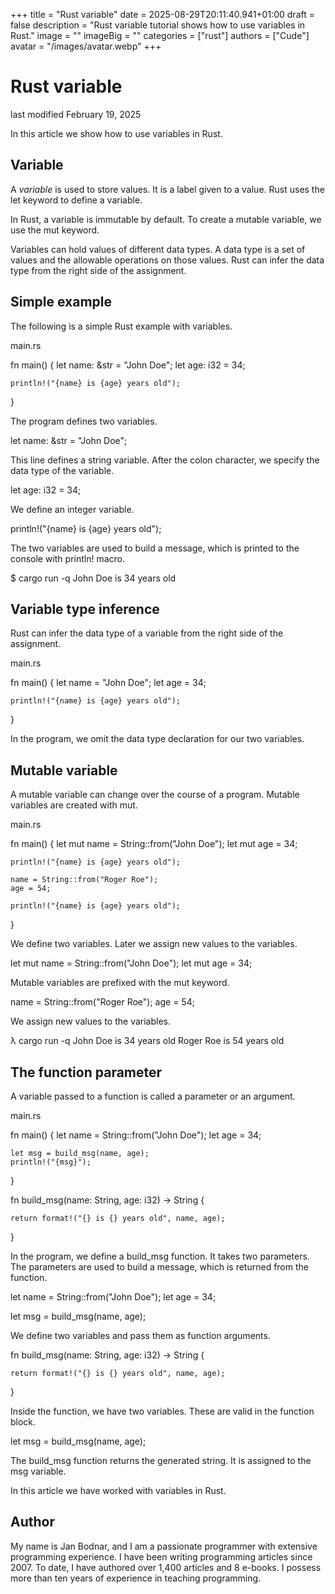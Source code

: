 +++
title = "Rust variable"
date = 2025-08-29T20:11:40.941+01:00
draft = false
description = "Rust variable tutorial shows how to use variables in Rust."
image = ""
imageBig = ""
categories = ["rust"]
authors = ["Cude"]
avatar = "/images/avatar.webp"
+++

# Rust variable

last modified February 19, 2025

In this article we show how to use variables in Rust.

## Variable

A *variable* is used to store values. It is a label given to a value.
Rust uses the let keyword to define a variable.

In Rust, a variable is immutable by default. To create a mutable variable, 
we use the mut keyword.

Variables can hold values of different data types. A data type is a set of
values and the allowable operations on those values. Rust can infer
the data type from the right side of the assignment.

## Simple example

The following is a simple Rust example with variables.

main.rs
  

fn main() {
    let name: &amp;str = "John Doe";
    let age: i32 = 34;
 
    println!("{name} is {age} years old");
}

The program defines two variables.

let name: &amp;str = "John Doe";

This line defines a string variable. After the colon character, we specify the 
data type of the variable.

let age: i32 = 34;

We define an integer variable.

println!("{name} is {age} years old");

The two variables are used to build a message, which is printed to the console 
with println! macro.

$ cargo run -q
John Doe is 34 years old

## Variable type inference

Rust can infer the data type of a variable from the right side of the
assignment.

main.rs
  

fn main() {
    let name = "John Doe";
    let age = 34;

    println!("{name} is {age} years old");
}

In the program, we omit the data type declaration for our two variables.

## Mutable variable

A mutable variable can change over the course of a program. Mutable variables are 
created with mut.

main.rs
  

fn main() {
    let mut name = String::from("John Doe");
    let mut age = 34;

    println!("{name} is {age} years old");

    name = String::from("Roger Roe");
    age = 54;

    println!("{name} is {age} years old");
}

We define two variables. Later we assign new values to the variables.

let mut name = String::from("John Doe");
let mut age = 34;

Mutable variables are prefixed with the mut keyword.

name = String::from("Roger Roe");
age = 54;

We assign new values to the variables.

λ cargo run -q
John Doe is 34 years old
Roger Roe is 54 years old

## The function parameter

A variable passed to a function is called a parameter or an argument.

main.rs
  

fn main() {
    let name = String::from("John Doe");
    let age = 34;

    let msg = build_msg(name, age);
    println!("{msg}");
}

fn build_msg(name: String, age: i32) -&gt; String {

    return format!("{} is {} years old", name, age);
}

In the program, we define a build_msg function. It takes two
parameters. The parameters are used to build a message, which is returned from 
the function.

let name = String::from("John Doe");
let age = 34;

let msg = build_msg(name, age);

We define two variables and pass them as function arguments.

fn build_msg(name: String, age: i32) -&gt; String {

    return format!("{} is {} years old", name, age);
}

Inside the function, we have two variables. These are valid in the function
block.

let msg = build_msg(name, age);

The build_msg function returns the generated string. It is assigned
to the msg variable.

In this article we have worked with variables in Rust.

## Author

My name is Jan Bodnar, and I am a passionate programmer with extensive
programming experience. I have been writing programming articles since 2007.
To date, I have authored over 1,400 articles and 8 e-books. I possess more
than ten years of experience in teaching programming.